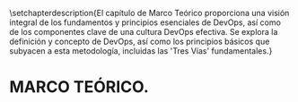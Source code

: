 \setchapterdescription{El capítulo de Marco Teórico proporciona una visión integral de los fundamentos y principios esenciales de DevOps, así como de los componentes clave de una cultura DevOps efectiva. Se explora la definición y concepto de DevOps, así como los principios básicos que subyacen a esta metodología, incluidas las 'Tres Vías' fundamentales.}

# MARCO TEÓRICO.
